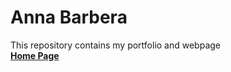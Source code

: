 # Anna Barbera
This repository contains my portfolio and webpage
<br>
<b>[Home Page](https://a-barbera.github.io/)</b>
